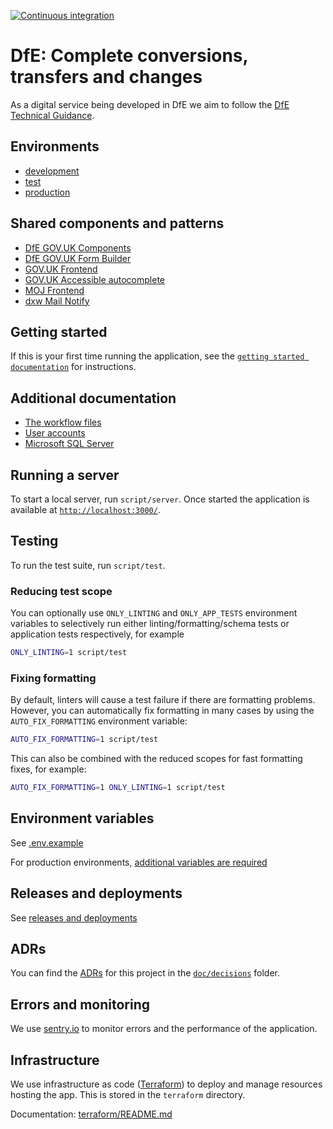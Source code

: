 [![Continuous integration](https://github.com/DFE-Digital/dfe-complete-conversions-transfers-and-changes/actions/workflows/continuous-integration-tests.yml/badge.svg)](https://github.com/DFE-Digital/dfe-complete-conversions-transfers-and-changes/actions/workflows/continuous-integration-tests.yml)

# DfE: Complete conversions, transfers and changes

As a digital service being developed in DfE we aim to follow the
[DfE Technical Guidance](https://technical-guidance.education.gov.uk/).

## Environments

- [development](https://s184d01-comp-complete-app.salmonsky-fe4d6376.westeurope.azurecontainerapps.io/)
- [test](https://s184t01-comp-complete-app.ashycoast-5a62f687.westeurope.azurecontainerapps.io)
- [production](https://s184p01-comp-complete-app.lemonrock-9136c141.westeurope.azurecontainerapps.io/)

## Shared components and patterns

- [DfE GOV.UK Components](https://govuk-components.netlify.app/)
- [DfE GOV.UK Form Builder](https://govuk-form-builder.netlify.app/)
- [GOV.UK Frontend](https://github.com/alphagov/govuk-frontend)
- [GOV.UK Accessible autocomplete](https://github.com/alphagov/accessible-autocomplete)
- [MOJ Frontend](https://github.com/ministryofjustice/moj-frontend)
- [dxw Mail Notify](https://github.com/dxw/mail-notify)

## Getting started

If this is your first time running the application, see the
[`getting started documentation`](/doc/getting-started.md) for instructions.

## Additional documentation

- [The workflow files](/doc/workflow-files.md)
- [User accounts](/doc/user-accounts.md)
- [Microsoft SQL Server](/doc/microsoft-sql-server.md)

## Running a server

To start a local server, run `script/server`. Once started the application is
available at [`http://localhost:3000/`](http://localhost:3000/).

## Testing

To run the test suite, run `script/test`.

### Reducing test scope

You can optionally use `ONLY_LINTING` and `ONLY_APP_TESTS` environment variables
to selectively run either linting/formatting/schema tests or application tests
respectively, for example

```bash
ONLY_LINTING=1 script/test
```

### Fixing formatting

By default, linters will cause a test failure if there are formatting problems.
However, you can automatically fix formatting in many cases by using the
`AUTO_FIX_FORMATTING` environment variable:

```bash
AUTO_FIX_FORMATTING=1 script/test
```

This can also be combined with the reduced scopes for fast formatting fixes, for
example:

```bash
AUTO_FIX_FORMATTING=1 ONLY_LINTING=1 script/test
```

## Environment variables

See [.env.example](./.env.example)

For production environments,
[additional variables are required](./doc/environment-variables.md)

## Releases and deployments

See [releases and deployments](./doc/releases-and-deploys.md)

## ADRs

You can find the [ADRs](https://adr.github.io/) for this project in the
[`doc/decisions`](/doc/decisions) folder.

## Errors and monitoring

We use
[sentry.io](https://sentry.io/organizations/sdd-n7/projects/complete-conversions-transfers-and-changes/?project=6684508)
to monitor errors and the performance of the application.

## Infrastructure

We use infrastructure as code ([Terraform](https://www.terraform.io/)) to deploy
and manage resources hosting the app. This is stored in the `terraform`
directory.

Documentation: [terraform/README.md](/terraform/README.md)
